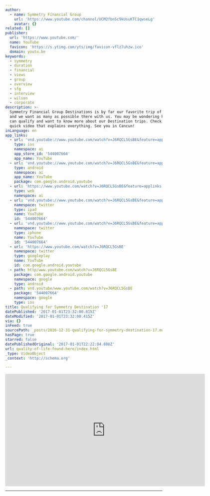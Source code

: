 ```yaml
---
author:
  - name: Symmetry Financial Group
    url: 'https://www.youtube.com/channel/UCM2fbnSc9kUsuKTC1qwseLg'
    avatar: {}
related: []
publisher:
  url: 'https://www.youtube.com/'
  name: YouTube
  favicon: 'https://s.ytimg.com/yts/img/favicon-vflz7uhzw.ico'
  domain: youtu.be
keywords:
  - symmetry
  - duration
  - financial
  - views
  - group
  - overview
  - sfg
  - interview
  - wilson
  - corporate
description: >-
  Symmetry Financial Group Destinations is by far our favorite trip of the year
  and we want as many as possible there with us. You may be wondering how you
  can qualify and want to know more about our Destination trips. Check out this
  quick video that explains everything. See you in Cancun!
inLanguage: en
app_links:
  - url: 'vnd.youtube://www.youtube.com/watch?v=J6RQCL5GsBE&feature=applinks'
    type: ios
    namespace: ai
    app_store_id: '544007664'
    app_name: YouTube
  - url: 'vnd.youtube://www.youtube.com/watch?v=J6RQCL5GsBE&feature=applinks'
    type: android
    namespace: ai
    app_name: YouTube
    package: com.google.android.youtube
  - url: 'https://www.youtube.com/watch?v=J6RQCL5GsBE&feature=applinks'
    type: web
    namespace: ai
  - url: 'vnd.youtube://www.youtube.com/watch?v=J6RQCL5GsBE&feature=applinks'
    namespace: twitter
    type: ipad
    name: YouTube
    id: '544007664'
  - url: 'vnd.youtube://www.youtube.com/watch?v=J6RQCL5GsBE&feature=applinks'
    namespace: twitter
    type: iphone
    name: YouTube
    id: '544007664'
  - url: 'https://www.youtube.com/watch?v=J6RQCL5GsBE'
    namespace: twitter
    type: googleplay
    name: YouTube
    id: com.google.android.youtube
  - path: http/www.youtube.com/watch?v=J6RQCL5GsBE
    package: com.google.android.youtube
    namespace: google
    type: android
  - path: vnd.youtube/www.youtube.com/watch?v=J6RQCL5GsBE
    package: '544007664'
    namespace: google
    type: ios
title: Qualifying for Symmetry Destination '17
datePublished: '2017-01-01T23:32:00.815Z'
dateModified: '2017-01-01T23:32:00.415Z'
via: {}
inFeed: true
sourcePath: _posts/2016-12-31-qualifying-for-symmetry-destination-17.md
hasPage: true
starred: false
datePublishedOriginal: '2017-01-01T22:22:04.886Z'
url: quality-of-life-found-here/index.html
_type: VideoObject
_context: 'http://schema.org'

---
```

<iframe src="https://cdn.embedly.com/widgets/media.html?src=https%3A%2F%2Fwww.youtube.com%2Fembed%2FJ6RQCL5GsBE%3Ffeature%3Doembed&amp;url=http%3A%2F%2Fwww.youtube.com%2Fwatch%3Fv%3DJ6RQCL5GsBE&amp;image=https%3A%2F%2Fi.ytimg.com%2Fvi%2FJ6RQCL5GsBE%2Fhqdefault.jpg&amp;key=b7d04c9b404c499eba89ee7072e1c4f7&amp;type=text%2Fhtml&amp;schema=youtube" width="640" height="360" scrolling="no" frameborder="0" allowfullscreen="" style=""></iframe>

---